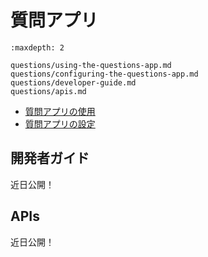 # 質問アプリ

```{toctree}
:maxdepth: 2

questions/using-the-questions-app.md
questions/configuring-the-questions-app.md
questions/developer-guide.md
questions/apis.md
```

* [質問アプリの使用](./questions/using-the-questions-app.md)
* [質問アプリの設定](./questions/configuring-the-questions-app.md)

## 開発者ガイド

近日公開！

## APIs

近日公開！
